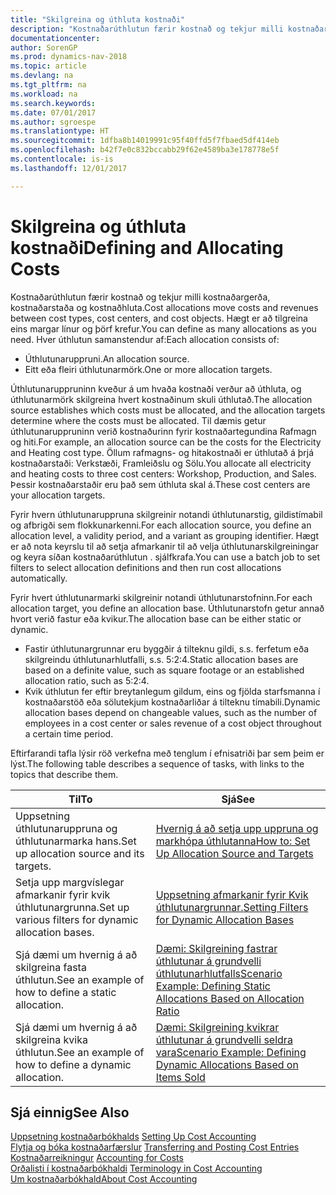```yaml
---
title: "Skilgreina og úthluta kostnaði"
description: "Kostnaðarúthlutun færir kostnað og tekjur milli kostnaðargerða, kostnaðarstaða og kostnaðhluta. Hægt er að tilgreina eins margar línur og þörf krefur."
documentationcenter: 
author: SorenGP
ms.prod: dynamics-nav-2018
ms.topic: article
ms.devlang: na
ms.tgt_pltfrm: na
ms.workload: na
ms.search.keywords: 
ms.date: 07/01/2017
ms.author: sgroespe
ms.translationtype: HT
ms.sourcegitcommit: 1dfba8b14019991c95f40ffd5f7fbaed5df414eb
ms.openlocfilehash: b42f7e0c832bccabb29f62e4589ba3e178778e5f
ms.contentlocale: is-is
ms.lasthandoff: 12/01/2017

---
```

# <a name="defining-and-allocating-costs"></a><span data-ttu-id="4ce50-104">Skilgreina og úthluta kostnaði</span><span class="sxs-lookup"><span data-stu-id="4ce50-104">Defining and Allocating Costs</span></span>
<span data-ttu-id="4ce50-105">Kostnaðarúthlutun færir kostnað og tekjur milli kostnaðargerða, kostnaðarstaða og kostnaðhluta.</span><span class="sxs-lookup"><span data-stu-id="4ce50-105">Cost allocations move costs and revenues between cost types, cost centers, and cost objects.</span></span> <span data-ttu-id="4ce50-106">Hægt er að tilgreina eins margar línur og þörf krefur.</span><span class="sxs-lookup"><span data-stu-id="4ce50-106">You can define as many allocations as you need.</span></span> <span data-ttu-id="4ce50-107">Hver úthlutun samanstendur af:</span><span class="sxs-lookup"><span data-stu-id="4ce50-107">Each allocation consists of:</span></span>  

-   <span data-ttu-id="4ce50-108">Úthlutunaruppruni.</span><span class="sxs-lookup"><span data-stu-id="4ce50-108">An allocation source.</span></span>  
-   <span data-ttu-id="4ce50-109">Eitt eða fleiri úthlutunarmörk.</span><span class="sxs-lookup"><span data-stu-id="4ce50-109">One or more allocation targets.</span></span>  

<span data-ttu-id="4ce50-110">Úthlutunaruppruninn kveður á um hvaða kostnaði verður að úthluta, og úthlutunarmörk skilgreina hvert kostnaðinum skuli úthlutað.</span><span class="sxs-lookup"><span data-stu-id="4ce50-110">The allocation source establishes which costs must be allocated, and the allocation targets determine where the costs must be allocated.</span></span> <span data-ttu-id="4ce50-111">Til dæmis getur úthlutunaruppruninn verið kostnaðurinn fyrir kostnaðartegundina Rafmagn og hiti.</span><span class="sxs-lookup"><span data-stu-id="4ce50-111">For example, an allocation source can be the costs for the Electricity and Heating cost type.</span></span> <span data-ttu-id="4ce50-112">Öllum rafmagns- og hitakostnaði er úthlutað á þrjá kostnaðarstaði: Verkstæði, Framleiðslu og Sölu.</span><span class="sxs-lookup"><span data-stu-id="4ce50-112">You allocate all electricity and heating costs to three cost centers: Workshop, Production, and Sales.</span></span> <span data-ttu-id="4ce50-113">Þessir kostnaðarstaðir eru það sem úthluta skal á.</span><span class="sxs-lookup"><span data-stu-id="4ce50-113">These cost centers are your allocation targets.</span></span>  

<span data-ttu-id="4ce50-114">Fyrir hvern úthlutunaruppruna skilgreinir notandi úthlutunarstig, gildistímabil og afbrigði sem flokkunarkenni.</span><span class="sxs-lookup"><span data-stu-id="4ce50-114">For each allocation source, you define an allocation level, a validity period, and a variant as grouping identifier.</span></span> <span data-ttu-id="4ce50-115">Hægt er að nota keyrslu til að setja afmarkanir til að velja úthlutunarskilgreiningar og keyra síðan kostnaðarúthlutun . sjálfkrafa.</span><span class="sxs-lookup"><span data-stu-id="4ce50-115">You can use a batch job to set filters to select allocation definitions and then run cost allocations automatically.</span></span>  

<span data-ttu-id="4ce50-116">Fyrir hvert úthlutunarmarki skilgreinir notandi úthlutunarstofninn.</span><span class="sxs-lookup"><span data-stu-id="4ce50-116">For each allocation target, you define an allocation base.</span></span> <span data-ttu-id="4ce50-117">Úthlutunarstofn getur annað hvort verið fastur eða kvikur.</span><span class="sxs-lookup"><span data-stu-id="4ce50-117">The allocation base can be either static or dynamic.</span></span>  

-   <span data-ttu-id="4ce50-118">Fastir úthlutunargrunnar eru byggðir á tilteknu gildi, s.s. ferfetum eða skilgreindu úthlutunarhlutfalli, s.s. 5:2:4.</span><span class="sxs-lookup"><span data-stu-id="4ce50-118">Static allocation bases are based on a definite value, such as square footage or an established allocation ratio, such as 5:2:4.</span></span>  
-   <span data-ttu-id="4ce50-119">Kvik úthlutun fer eftir breytanlegum gildum, eins og fjölda starfsmanna í kostnaðarstöð eða sölutekjum kostnaðarliðar á tilteknu tímabili.</span><span class="sxs-lookup"><span data-stu-id="4ce50-119">Dynamic allocation bases depend on changeable values, such as the number of employees in a cost center or sales revenue of a cost object throughout a certain time period.</span></span>  

<span data-ttu-id="4ce50-120">Eftirfarandi tafla lýsir röð verkefna með tenglum í efnisatriði þar sem þeim er lýst.</span><span class="sxs-lookup"><span data-stu-id="4ce50-120">The following table describes a sequence of tasks, with links to the topics that describe them.</span></span>

|<span data-ttu-id="4ce50-121">Til</span><span class="sxs-lookup"><span data-stu-id="4ce50-121">To</span></span>|<span data-ttu-id="4ce50-122">Sjá</span><span class="sxs-lookup"><span data-stu-id="4ce50-122">See</span></span>|  
|--------|---------|  
|<span data-ttu-id="4ce50-123">Uppsetning úthlutunaruppruna og úthlutunarmarka hans.</span><span class="sxs-lookup"><span data-stu-id="4ce50-123">Set up allocation source and its targets.</span></span>|[<span data-ttu-id="4ce50-124">Hvernig á að setja upp uppruna og markhópa úthlutanna</span><span class="sxs-lookup"><span data-stu-id="4ce50-124">How to: Set Up Allocation Source and Targets</span></span>](finance-how-to-set-up-allocation-source-and-targets.md)|  
|<span data-ttu-id="4ce50-125">Setja upp margvíslegar afmarkanir fyrir kvik úthlutunargrunna.</span><span class="sxs-lookup"><span data-stu-id="4ce50-125">Set up various filters for dynamic allocation bases.</span></span>|[<span data-ttu-id="4ce50-126">Uppsetning afmarkanir fyrir Kvik úthlutunargrunnar.</span><span class="sxs-lookup"><span data-stu-id="4ce50-126">Setting Filters for Dynamic Allocation Bases</span></span>](finance-setting-filters-for-dynamic-allocation-bases.md)|  
|<span data-ttu-id="4ce50-127">Sjá dæmi um hvernig á að skilgreina fasta úthlutun.</span><span class="sxs-lookup"><span data-stu-id="4ce50-127">See an example of how to define a static allocation.</span></span>|[<span data-ttu-id="4ce50-128">Dæmi: Skilgreining fastrar úthlutunar á grundvelli úthlutunarhlutfalls</span><span class="sxs-lookup"><span data-stu-id="4ce50-128">Scenario Example: Defining Static Allocations Based on Allocation Ratio</span></span>](finance-scenario-example-defining-static-allocations-based-on-allocation-ratio.md)|  
|<span data-ttu-id="4ce50-129">Sjá dæmi um hvernig á að skilgreina kvika úthlutun.</span><span class="sxs-lookup"><span data-stu-id="4ce50-129">See an example of how to define a dynamic allocation.</span></span>|[<span data-ttu-id="4ce50-130">Dæmi: Skilgreining kvikrar úthlutunar á grundvelli seldra vara</span><span class="sxs-lookup"><span data-stu-id="4ce50-130">Scenario Example: Defining Dynamic Allocations Based on Items Sold</span></span>](finance-scenario-example-defining-dynamic-allocations-based-on-items-sold.md)|  

## <a name="see-also"></a><span data-ttu-id="4ce50-131">Sjá einnig</span><span class="sxs-lookup"><span data-stu-id="4ce50-131">See Also</span></span>  
 <span data-ttu-id="4ce50-132">[Uppsetning kostnaðarbókhalds](finance-set-up-cost-accounting.md) </span><span class="sxs-lookup"><span data-stu-id="4ce50-132">[Setting Up Cost Accounting](finance-set-up-cost-accounting.md) </span></span>  
 <span data-ttu-id="4ce50-133">[Flytja og bóka kostnaðarfærslur](finance-transfer-and-post-cost-entries.md) </span><span class="sxs-lookup"><span data-stu-id="4ce50-133">[Transferring and Posting Cost Entries](finance-transfer-and-post-cost-entries.md) </span></span>  
 <span data-ttu-id="4ce50-134">[Kostnaðarreikningur](finance-manage-cost-accounting.md) </span><span class="sxs-lookup"><span data-stu-id="4ce50-134">[Accounting for Costs](finance-manage-cost-accounting.md) </span></span>  
 <span data-ttu-id="4ce50-135">[Orðalisti í kostnaðarbókhaldi](finance-terminology-in-cost-accounting.md) </span><span class="sxs-lookup"><span data-stu-id="4ce50-135">[Terminology in Cost Accounting](finance-terminology-in-cost-accounting.md) </span></span>  
 [<span data-ttu-id="4ce50-136">Um kostnaðarbókhald</span><span class="sxs-lookup"><span data-stu-id="4ce50-136">About Cost Accounting</span></span>](finance-about-cost-accounting.md)

